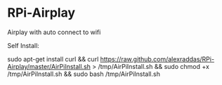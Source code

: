 RPi-Airplay
===========

Airplay with auto connect to wifi

Self Install:

sudo apt-get install curl && curl https://raw.github.com/alexraddas/RPi-Airplay/master/AirPiInstall.sh > /tmp/AirPiInstall.sh
&& sudo chmod +x /tmp/AirPiInstall.sh && sudo bash /tmp/AirPiInstall.sh
